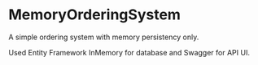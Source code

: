 # MemoryOrderingSystem
A simple ordering system with memory persistency only.

Used Entity Framework InMemory for database and Swagger for API UI.
